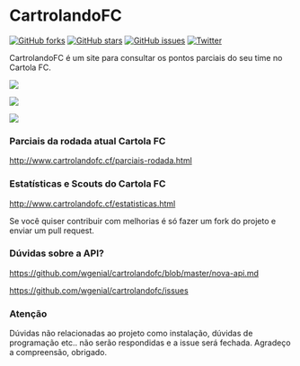 # CartrolandoFC
[![GitHub forks](https://img.shields.io/github/forks/wgenial/cartrolandofc.svg)](https://github.com/wgenial/cartrolandofc/network)
[![GitHub stars](https://img.shields.io/github/stars/wgenial/cartrolandofc.svg)](https://github.com/wgenial/cartrolandofc/stargazers)
[![GitHub issues](https://img.shields.io/github/issues/wgenial/cartrolandofc.svg)](https://github.com/wgenial/cartrolandofc/issues)
[![Twitter](https://img.shields.io/twitter/url/https/github.com/wgenial/cartrolandofc.svg?style=social)](https://twitter.com/intent/tweet?text=CartrolandoFC%20%C3%A9%20um%20site%20para%20consultar%20os%20pontos%20parciais%20do%20seu%20time%20no%20CartolaFC&url=http://wgenial.github.io/cartrolandofc)

CartrolandoFC é um site para consultar os pontos parciais do seu time no Cartola FC.

![](https://raw.github.com/wgenial/cartrolandofc/master/images/site/screen1.png)

![](https://raw.github.com/wgenial/cartrolandofc/master/images/site/screen2.png)

![](https://raw.github.com/wgenial/cartrolandofc/master/images/site/screen3.png)


### Parciais da rodada atual Cartola FC

http://www.cartrolandofc.cf/parciais-rodada.html

### Estatísticas e Scouts do Cartola FC

http://www.cartrolandofc.cf/estatisticas.html


Se você quiser contribuir com melhorias é só fazer um fork do projeto e enviar um pull request.

### Dúvidas sobre a API?

https://github.com/wgenial/cartrolandofc/blob/master/nova-api.md

https://github.com/wgenial/cartrolandofc/issues


### Atenção
Dúvidas não relacionadas ao projeto como instalação, dúvidas de programação etc.. não serão respondidas e a issue será fechada. Agradeço a compreensão, obrigado.
